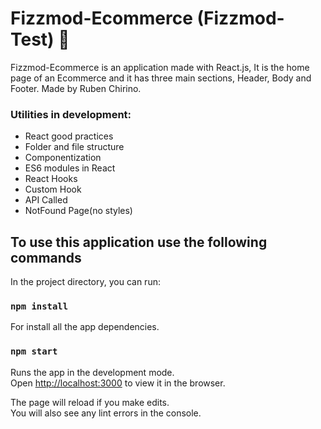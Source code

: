 # Fizzmod-Ecommerce (Fizzmod-Test) 💚

Fizzmod-Ecommerce is an application made with React.js, It is the home page of an Ecommerce and it has three main sections, Header, Body and Footer. 
Made by Ruben Chirino.

### Utilities in development:

- React good practices
- Folder and file structure
- Componentization
- ES6 modules in React
- React Hooks
- Custom Hook
- API Called
- NotFound Page(no styles)

## To use this application use the following commands

In the project directory, you can run:

### `npm install`

For install all the app dependencies.

### `npm start`

Runs the app in the development mode.<br />
Open [http://localhost:3000](http://localhost:3000) to view it in the browser.

The page will reload if you make edits.<br />
You will also see any lint errors in the console.
